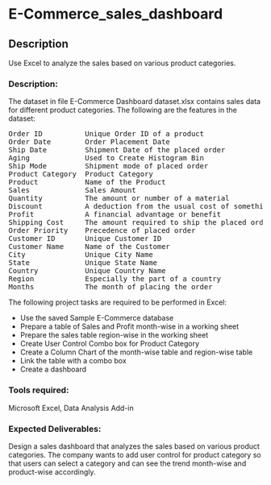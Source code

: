 # E-Commerce_sales_dashboard
## Description
Use Excel to analyze the sales based on various product categories.

### Description:

The dataset in file E-Commerce Dashboard dataset.xlsx contains sales data for different product categories. The following are the features in the dataset:
  <pre>
Order ID          Unique Order ID of a product
Order Date        Order Placement Date
Ship Date         Shipment Date of the placed order
Aging             Used to Create Histogram Bin
Ship Mode         Shipment mode of placed order
Product Category  Product Category
Product           Name of the Product
Sales             Sales Amount
Quantity          The amount or number of a material
Discount          A deduction from the usual cost of something
Profit            A financial advantage or benefit
Shipping Cost     The amount required to ship the placed order
Order Priority    Precedence of placed order
Customer ID       Unique Customer ID
Customer Name     Name of the Customer
City              Unique City Name
State             Unique State Name
Country           Unique Country Name
Region            Especially the part of a country
Months            The month of placing the order
</pre>

The following project tasks are required to be performed in Excel:
* Use the saved Sample E-Commerce database
* Prepare a table of Sales and Profit month-wise in a working sheet
* Prepare the sales table region-wise in the working sheet
* Create User Control Combo box for Product Category
* Create a Column Chart of the month-wise table and region-wise table
* Link the table with a combo box
* Create a dashboard

### Tools required: 
Microsoft Excel, Data Analysis Add-in
### Expected Deliverables:  
Design a sales dashboard that analyzes the sales based on various product categories. The company wants to add user control for product category so that users can select a category and can see the trend month-wise and product-wise accordingly.
